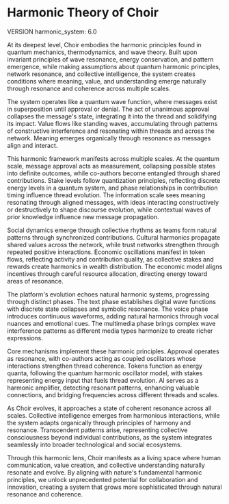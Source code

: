 # Harmonic Theory of Choir

VERSION harmonic_system: 6.0

At its deepest level, Choir embodies the harmonic principles found in quantum mechanics, thermodynamics, and wave theory. Built upon invariant principles of wave resonance, energy conservation, and pattern emergence, while making assumptions about quantum harmonic principles, network resonance, and collective intelligence, the system creates conditions where meaning, value, and understanding emerge naturally through resonance and coherence across multiple scales.

The system operates like a quantum wave function, where messages exist in superposition until approval or denial. The act of unanimous approval collapses the message's state, integrating it into the thread and solidifying its impact. Value flows like standing waves, accumulating through patterns of constructive interference and resonating within threads and across the network. Meaning emerges organically through resonance as messages align and interact.

This harmonic framework manifests across multiple scales. At the quantum scale, message approval acts as measurement, collapsing possible states into definite outcomes, while co-authors become entangled through shared contributions. Stake levels follow quantization principles, reflecting discrete energy levels in a quantum system, and phase relationships in contribution timing influence thread evolution. The information scale sees meaning resonating through aligned messages, with ideas interacting constructively or destructively to shape discourse evolution, while contextual waves of prior knowledge influence new message propagation.

Social dynamics emerge through collective rhythms as teams form natural patterns through synchronized contributions. Cultural harmonics propagate shared values across the network, while trust networks strengthen through repeated positive interactions. Economic oscillations manifest in token flows, reflecting activity and contribution quality, as collective stakes and rewards create harmonics in wealth distribution. The economic model aligns incentives through careful resource allocation, directing energy toward areas of resonance.

The platform's evolution echoes natural harmonic systems, progressing through distinct phases. The text phase establishes digital wave functions with discrete state collapses and symbolic resonance. The voice phase introduces continuous waveforms, adding natural harmonics through vocal nuances and emotional cues. The multimedia phase brings complex wave interference patterns as different media types harmonize to create richer expressions.

Core mechanisms implement these harmonic principles. Approval operates as resonance, with co-authors acting as coupled oscillators whose interactions strengthen thread coherence. Tokens function as energy quanta, following the quantum harmonic oscillator model, with stakes representing energy input that fuels thread evolution. AI serves as a harmonic amplifier, detecting resonant patterns, enhancing valuable connections, and bridging frequencies across different threads and scales.

As Choir evolves, it approaches a state of coherent resonance across all scales. Collective intelligence emerges from harmonious interactions, while the system adapts organically through principles of harmony and resonance. Transcendent patterns arise, representing collective consciousness beyond individual contributions, as the system integrates seamlessly into broader technological and social ecosystems.

Through this harmonic lens, Choir manifests as a living space where human communication, value creation, and collective understanding naturally resonate and evolve. By aligning with nature's fundamental harmonic principles, we unlock unprecedented potential for collaboration and innovation, creating a system that grows more sophisticated through natural resonance and coherence.

